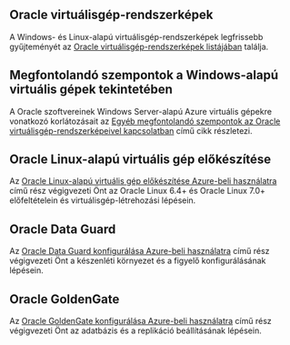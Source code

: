 

## <a name="oracle-virtual-machine-images"></a>Oracle virtuálisgép-rendszerképek
A Windows- és Linux-alapú virtuálisgép-rendszerképek legfrissebb gyűjteményét az [Oracle virtuálisgép-rendszerképek listájában](../articles/virtual-machines/virtual-machines-linux-classic-oracle-images.md?toc=%2fazure%2fvirtual-machines%2flinux%2fclassic%2ftoc.json) találja.

## <a name="considerations-for-windows-based-virtual-machines"></a>Megfontolandó szempontok a Windows-alapú virtuális gépek tekintetében
A Oracle szoftvereinek Windows Server-alapú Azure virtuális gépekre vonatkozó korlátozásait az [Egyéb megfontolandó szempontok az Oracle virtuálisgép-rendszerképeivel kapcsolatban](../articles/virtual-machines/virtual-machines-windows-classic-oracle-considerations.md?toc=%2fazure%2fvirtual-machines%2fwindows%2fclassic%2ftoc.json) című cikk részletezi.

## <a name="prepare-an-oracle-linux-virtual-machine"></a>Oracle Linux-alapú virtuális gép előkészítése
Az [Oracle Linux-alapú virtuális gép előkészítése Azure-beli használatra](../articles/virtual-machines/virtual-machines-linux-oracle-create-upload-vhd.md?toc=%2fazure%2fvirtual-machines%2flinux%2ftoc.json) című rész végigvezeti Önt az Oracle Linux 6.4+ és Oracle Linux 7.0+ előfeltételein és virtuálisgép-létrehozási lépésein.

## <a name="oracle-data-guard"></a>Oracle Data Guard
Az [Oracle Data Guard konfigurálása Azure-beli használatra](../articles/virtual-machines/virtual-machines-windows-classic-configure-oracle-data-guard.md?toc=%2fazure%2fvirtual-machines%2fwindows%2fclassic%2ftoc.json) című rész végigvezeti Önt a készenléti környezet és a figyelő konfigurálásának lépésein.

## <a name="oracle-goldengate"></a>Oracle GoldenGate
Az [Oracle GoldenGate konfigurálása Azure-beli használatra](../articles/virtual-machines/virtual-machines-windows-classic-configure-oracle-goldengate.md?toc=%2fazure%2fvirtual-machines%2fwindows%2fclassic%2ftoc.json) című rész végigvezeti Önt az adatbázis és a replikáció beállításának lépésein.

